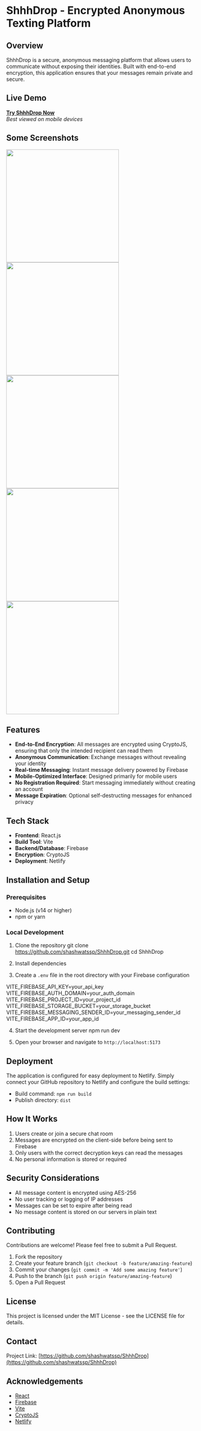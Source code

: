 # ShhhDrop - Encrypted Anonymous Texting Platform

## Overview

ShhhDrop is a secure, anonymous messaging platform that allows users to communicate without exposing their identities. Built with end-to-end encryption, this application ensures that your messages remain private and secure.

## Live Demo

**[Try ShhhDrop Now](https://shhhdrop.netlify.app/)**  
*Best viewed on mobile devices*

## Some Screenshots

<img src="https://github.com/user-attachments/assets/dacd507d-44e5-475a-b39e-2e7ca4ccfed4" width="300" /> <img src="https://github.com/user-attachments/assets/42adb50f-d898-4e6a-9686-b255089b2495" width="300" /> <img src="https://github.com/user-attachments/assets/b91e49b9-17d3-4f8a-9456-4088bfe355a7" width="300" /> <img src="https://github.com/user-attachments/assets/0c40ee13-531e-49af-872d-b63fd79cbb40" width="300" /> <img src="https://github.com/user-attachments/assets/5db76635-c9fd-4f47-8973-939d8a621469" width="300" />

## Features

- **End-to-End Encryption**: All messages are encrypted using CryptoJS, ensuring that only the intended recipient can read them
- **Anonymous Communication**: Exchange messages without revealing your identity
- **Real-time Messaging**: Instant message delivery powered by Firebase
- **Mobile-Optimized Interface**: Designed primarily for mobile users
- **No Registration Required**: Start messaging immediately without creating an account
- **Message Expiration**: Optional self-destructing messages for enhanced privacy

## Tech Stack

- **Frontend**: React.js
- **Build Tool**: Vite
- **Backend/Database**: Firebase
- **Encryption**: CryptoJS
- **Deployment**: Netlify

## Installation and Setup

### Prerequisites
- Node.js (v14 or higher)
- npm or yarn

### Local Development

1. Clone the repository
git clone https://github.com/shashwatssp/ShhhDrop.git
cd ShhhDrop


2. Install dependencies


3. Create a `.env` file in the root directory with your Firebase configuration

VITE_FIREBASE_API_KEY=your_api_key
VITE_FIREBASE_AUTH_DOMAIN=your_auth_domain
VITE_FIREBASE_PROJECT_ID=your_project_id
VITE_FIREBASE_STORAGE_BUCKET=your_storage_bucket
VITE_FIREBASE_MESSAGING_SENDER_ID=your_messaging_sender_id
VITE_FIREBASE_APP_ID=your_app_id


4. Start the development server
npm run dev


5. Open your browser and navigate to `http://localhost:5173`

## Deployment

The application is configured for easy deployment to Netlify. Simply connect your GitHub repository to Netlify and configure the build settings:

- Build command: `npm run build`
- Publish directory: `dist`

## How It Works

1. Users create or join a secure chat room
2. Messages are encrypted on the client-side before being sent to Firebase
3. Only users with the correct decryption keys can read the messages
4. No personal information is stored or required

## Security Considerations

- All message content is encrypted using AES-256
- No user tracking or logging of IP addresses
- Messages can be set to expire after being read
- No message content is stored on our servers in plain text

## Contributing

Contributions are welcome! Please feel free to submit a Pull Request.

1. Fork the repository
2. Create your feature branch (`git checkout -b feature/amazing-feature`)
3. Commit your changes (`git commit -m 'Add some amazing feature'`)
4. Push to the branch (`git push origin feature/amazing-feature`)
5. Open a Pull Request

## License

This project is licensed under the MIT License - see the LICENSE file for details.

## Contact

Project Link: [https://github.com/shashwatssp/ShhhDrop](https://github.com/shashwatssp/ShhhDrop)

## Acknowledgements

- [React](https://reactjs.org/)
- [Firebase](https://firebase.google.com/)
- [Vite](https://vitejs.dev/)
- [CryptoJS](https://cryptojs.gitbook.io/docs/)
- [Netlify](https://www.netlify.com/)
